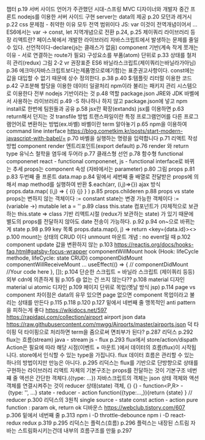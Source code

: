챕터
p.19
서버 사이드 언어가 주관했던 시대-스프링 MVC
디자이너와 개발자 중간 프론트
nodejs를 이용한 서버 사이드 구현
server는 data의 제공
p.20
모던과 레거시
p.22
css 문제점 - 취약한 이유 모두 전역 범위이다
JS: var 이것이 전역개념이어서 ... ES6에서는
var -> const, let 지역개념으로 전환
p.24, p.25
제이쿼리 라이브러리 등장
리액트란? 페이스북에서 개발한 라이브러리
자바스크립트에서 발생하는 문제를 줄일 수 있다.
선언적이다-declare(js는 클래스가 없음)
component 기반(계속 작게 쪼개는 이유 - 서로 연결하는 route가 필요)
구성요소를 부품(atom) 단위로
p.33
상태를 철저히 관리(redux)
그림 2-2 vr
권장표준 ES6
바닐라스크립트(제이쿼리는바닐라가아님)
p.36
에크마(자바스크립트보다는제품명으로얘기함)는 표준권고사항이다.
const에는 값을 대입할 수 없기 때문에 상수 정의한다.
p.38
p.40
$:템플릿 리터럴 이용한 코드
p.42
구조분해 할당을 이용한 데이터 일괄처리
npm이라 불리는 패키지 관리 시스템으로 이용한다
전부 nodejs 기반이라는 것
p.48
역할 package.json
JRE와 JDK
바벨에서 사용하는 라이브러리
p.49
-S 
하나하나 하지 않고 package.json에 넣고 npm install로 한번에
팀원들과 공유
p.58
jsx란 확장(extands) 
jsx를 이용하면
p.63
return해서 던지는 것
transfile 방법
트랜스파일이란 특정 프로그램언어를 다른 프로그램언어로 변환하는 방법(ex.바벨)
바벨이란 term 알아놓기
p.65
npm을 이용하여 command line interface
https://blog.cometkim.kr/posts/start-modern-javascript-with-babel/=
p.70
바벨을 실행하는 명령을 입력합니다
p.71
리액트 작성방법
component
render
엔트리포인트(export default)
p.76
render 와 return type
유닉스 철학을 염두에 두어라
p.77
클래스형 선언
p.78
함수형
functional componenet
react - functional componenet,
js - functional interface로 바뀌는 추세
props는 component 속성
(자바에서는 parameter)
p.80 그림 props
p.81
p.83
두번째 줄 프론트 data.map
p.84
밑에서 세번째 줄 배열로 전달받은 props에 의해서
map method를 실행하여 반환
$.each(arr, (i,j)=>{}) ajax 방식
props.data.map( (i,j) => { {i} {j} } )
p.85
props.childeren
p.88
props vs state
props는 변하지 않는 객체이다 := constant
state는 변경 가능한 객체이다 := (variable  ->) mutable
let a = ''
p.89
class this.state
컴포넌트가 (자체적으로 보관하는 this.state => class 기반 리액트시절
(redux가 보관하는 state) 가 있기 때문에
별도의 props를 전달하지 않아도 date 전송이 가능하다.
p.92
p.94
on~으로 바뀌는게 state
p.98
p.99 key 목록
props.data.map(i, j) => return <key={data.id}><>
p.100
mount는 상태의 CRUD 이다
unmount
마운트 개념 : no event일 때
p.102
component update 값을 변환하지 않는
p.103
https://reactjs.org/docs/hooks-faq.html#gatsby-focus-wrapper
componentWillMount hook (Hook: lifeCycle methode, lifeCycle: state CRUD)
componentDidMount
componentWillReceiveMount
...
useEffect(() => { // componentDidMount
    //Your code here
    }, []);
p.104
단순한 스크립트 = 바닐라 스크립트 (제이쿼리 등등)
외부 cdn에 의존하게 됨
p.105
@ 없는 건 쓰지 않는다??
p.108
material 디자인
material ui
atomic 디자인
p.109
페이지 단위로 목업(옛날 방식 jsp)
p.114
page vs component
차이점은 data의 유무
있으면 page 없으면 component
목업이라고 불리는 상태를 만든다
p.115
p.118
p.120
p.127 
밑에서 네번째 줄
맹목적인 anti pattern을 피하는게 좋다
https://wikidocs.net/597
https://rapidapi.com/collection/airport
airport json data
https://raw.githubusercontent.com/mwgg/Airports/master/airports.json
덕 타이핑
덕 타이핑으로 처리하면 term을 줌으로써 면죄부가 된다?
p.287 리덕스
p.292 flux는 흐름(stream)
java - stream
js - flux
p.293
flux에서 store/action/dispath
Action은 필요에 따라 해당 시점(이벤트 + 마운트 )에서
데이터의 흐름(flux)이 시작됩니다.
store에서 인식할 수 있는 type을 가집니다.
flux 데이터 흐름은 관리할 수 있는 하나의 방법이지만 만능은 아니다.
p.295
리덕스는 flux를 기반으로 단방향으로 상태를 구현하는 라이브러리
리액트 자체의 기본구조는 props를 전달하는 것이 기본구조
네번쨰 줄 액션은 간단한 객체다.({type: ...})
자바스크립트의 객체는 json
상태 객체와 액션 객체를 연결시켜주는 것이 reducer
상태(state) 객체, {}
{} - function<P,R> - {type: '', ...}
state - reducer - action
function({type:...,}){return {state} } // reducer 
p.300 리덕스의 3원칙
single source - state
const action - action
pure function : param ok, return ok
디바운스 https://webclub.tistory.com/607
p.306
밑에서 네번째 줄
p.313
npm i -D throttle-debounce
npm i -D react-redux redux
p.319
p.295
리덕스는 플럭스(흐름)
p.296
플럭스는 내장된 스트림 자바는 스트림화시키는건데
내부의 흐름구조를 만듦
p.297